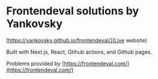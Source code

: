 # Frontendeval solutions by Yankovsky

[https://yankovsky.github.io/frontendeval/](Live website)

Built with Next.js, React, Gtihub actions, and Github pages.

Problems provided by [https://frontendeval.com/](https://frontendeval.com/)
